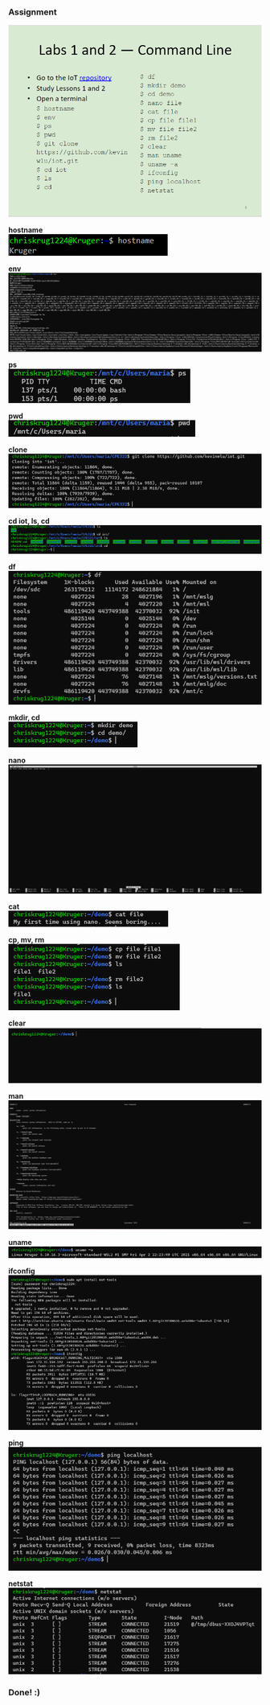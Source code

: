 ### Assignment <br />
![Instructions](Pics/instructions.png) <br />

**hostname** <br />
![hostname](Pics/hostname.png) <br />

**env** <br />
![env](Pics/env.png) <br />

**ps** <br />
![ps](Pics/ps.png) <br />

**pwd** <br />
![pwd](Pics/pwd.png) <br />

**clone** <br />
![clone](Pics/clone.png) <br />

**cd iot, ls, cd** <br />
![cd iot, ls, cd](Pics/cd.png) <br />

**df** <br />
![df](Pics/df.png) <br />

**mkdir, cd** <br />
![mkdir, cd](Pics/mkdir.png) <br />

**nano** <br />
![nano](Pics/nano.png) <br />

**cat** <br />
![cat](Pics/cat.png) <br />

**cp, mv, rm** <br />
![cat, mv, rm](Pics/cp.png) <br />

**clear** <br />
![clear](Pics/clear.png) <br />

**man** <br />
![man](Pics/man.png) <br />

**uname** <br />
![uname](Pics/uname.png) <br />

**ifconfig** <br />
![ifconfig](Pics/ifconfig.png) <br />

**ping** <br />
![ping](Pics/ping.png) <br />

**netstat** <br />
![netstat](Pics/netstat.png) <br />

### Done! :)
